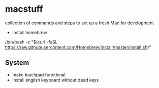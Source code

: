 # macstuff
collection of commands and steps to set up a fresh Mac for development

* install homebrew

/bin/bash -c "$(curl -fsSL https://raw.githubusercontent.com/Homebrew/install/master/install.sh)"

## System
* make touchpad functional
* install english keyboard without dead keys
